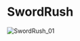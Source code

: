 # SwordRush
![SwordRush_01](https://github.com/user-attachments/assets/c4a041f7-0112-43a5-9b36-038067ddcb76)
